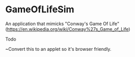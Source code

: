 # GameOfLifeSim
An application that mimicks "Conway's Game Of Life" (https://en.wikipedia.org/wiki/Conway%27s_Game_of_Life)

Todo
  
  ~Convert this to an applet so it's browser friendly.
